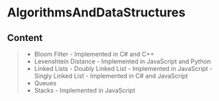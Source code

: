 AlgorithmsAndDataStructures
===================

Content
----------
> - Bloom Filter
	- Implemented in C# and C++
> - Levenshtein Distance
	- Implemented in JavaScript and Python
> - Linked Lists
	- Doubly Linked List
		- Implemented in JavaScript
	- Singly Linked List
		- Implemented in C# and JavaScript
> - Queues
> - Stacks
	- Implemented in JavaScript